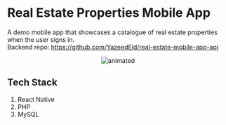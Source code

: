 # Real Estate Properties Mobile App
A demo mobile app that showcases a catalogue of real estate properties when the user signs in.  
Backend repo: https://github.com/YazeedEld/real-estate-mobile-app-api

<p align="center">
  <img src="https://user-images.githubusercontent.com/74137136/160371025-b0d261ef-185a-4429-a455-5620fe5771d8.png" alt="animated"/>
</p>

## Tech Stack
1. React Native
2. PHP
3. MySQL

